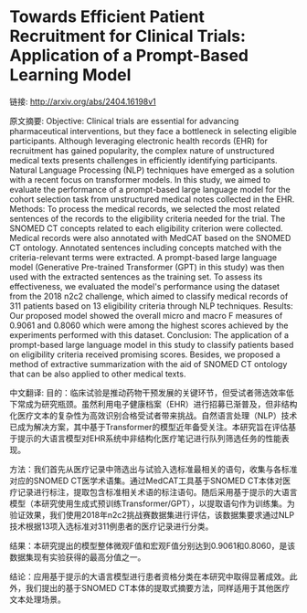 # Towards Efficient Patient Recruitment for Clinical Trials: Application of a Prompt-Based Learning Model

链接: http://arxiv.org/abs/2404.16198v1

原文摘要:
Objective: Clinical trials are essential for advancing pharmaceutical
interventions, but they face a bottleneck in selecting eligible participants.
Although leveraging electronic health records (EHR) for recruitment has gained
popularity, the complex nature of unstructured medical texts presents
challenges in efficiently identifying participants. Natural Language Processing
(NLP) techniques have emerged as a solution with a recent focus on transformer
models. In this study, we aimed to evaluate the performance of a prompt-based
large language model for the cohort selection task from unstructured medical
notes collected in the EHR. Methods: To process the medical records, we
selected the most related sentences of the records to the eligibility criteria
needed for the trial. The SNOMED CT concepts related to each eligibility
criterion were collected. Medical records were also annotated with MedCAT based
on the SNOMED CT ontology. Annotated sentences including concepts matched with
the criteria-relevant terms were extracted. A prompt-based large language model
(Generative Pre-trained Transformer (GPT) in this study) was then used with the
extracted sentences as the training set. To assess its effectiveness, we
evaluated the model's performance using the dataset from the 2018 n2c2
challenge, which aimed to classify medical records of 311 patients based on 13
eligibility criteria through NLP techniques. Results: Our proposed model showed
the overall micro and macro F measures of 0.9061 and 0.8060 which were among
the highest scores achieved by the experiments performed with this dataset.
Conclusion: The application of a prompt-based large language model in this
study to classify patients based on eligibility criteria received promising
scores. Besides, we proposed a method of extractive summarization with the aid
of SNOMED CT ontology that can be also applied to other medical texts.

中文翻译:
目的：临床试验是推动药物干预发展的关键环节，但受试者筛选效率低下常成为研究瓶颈。虽然利用电子健康档案（EHR）进行招募已渐普及，但非结构化医疗文本的复杂性为高效识别合格受试者带来挑战。自然语言处理（NLP）技术已成为解决方案，其中基于Transformer的模型近年备受关注。本研究旨在评估基于提示的大语言模型对EHR系统中非结构化医疗笔记进行队列筛选任务的性能表现。

方法：我们首先从医疗记录中筛选出与试验入选标准最相关的语句，收集与各标准对应的SNOMED CT医学术语集。通过MedCAT工具基于SNOMED CT本体对医疗记录进行标注，提取包含标准相关术语的标注语句。随后采用基于提示的大语言模型（本研究使用生成式预训练Transformer/GPT），以提取语句作为训练集。为验证效果，我们使用2018年n2c2挑战赛数据集进行评估，该数据集要求通过NLP技术根据13项入选标准对311例患者的医疗记录进行分类。

结果：本研究提出的模型整体微观F值和宏观F值分别达到0.9061和0.8060，是该数据集现有实验获得的最高分值之一。

结论：应用基于提示的大语言模型进行患者资格分类在本研究中取得显著成效。此外，我们提出的基于SNOMED CT本体的提取式摘要方法，同样适用于其他医疗文本处理场景。

